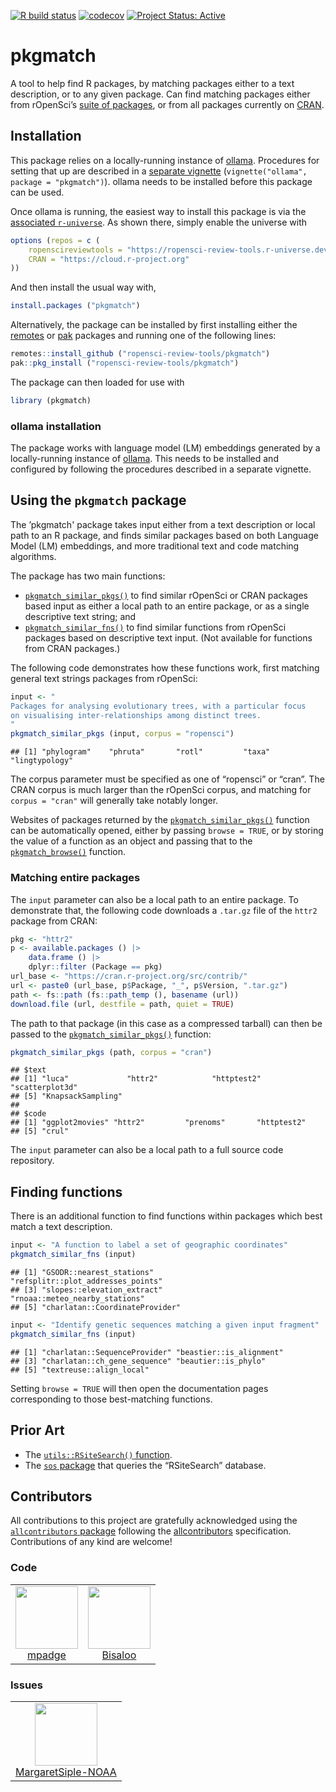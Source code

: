 <!-- badges: start -->

[![R build
status](https://github.com/ropensci-review-tools/pkgmatch/workflows/R-CMD-check/badge.svg)](https://github.com/ropensci-review-tools/pkgmatch/actions?query=workflow%3AR-CMD-check)
[![codecov](https://codecov.io/gh/ropensci-review-tools/pkgmatch/branch/main/graph/badge.svg)](https://app.codecov.io/gh/ropensci-review-tools/pkgmatch)
[![Project Status:
Active](https://www.repostatus.org/badges/latest/active.svg)](https://www.repostatus.org/#active)
<!-- badges: end -->

# pkgmatch

A tool to help find R packages, by matching packages either to a text
description, or to any given package. Can find matching packages either
from rOpenSci’s [suite of packages](https://ropensci.org/packages), or
from all packages currently on [CRAN](https://cran.r-project.org).

## Installation

This package relies on a locally-running instance of
[ollama](https://ollama.com). Procedures for setting that up are
described in a [separate
vignette](https://docs.ropensci.org/pkgmatch/articles/ollama.html)
(`vignette("ollama", package = "pkgmatch")`). ollama needs to be
installed before this package can be used.

Once ollama is running, the easiest way to install this package is via
the [associated
`r-universe`](https://ropensci-review-tools.r-universe.dev/ui#builds).
As shown there, simply enable the universe with

``` r
options (repos = c (
    ropenscireviewtools = "https://ropensci-review-tools.r-universe.dev",
    CRAN = "https://cloud.r-project.org"
))
```

And then install the usual way with,

``` r
install.packages ("pkgmatch")
```

Alternatively, the package can be installed by first installing either
the [remotes](https://remotes.r-lib.org) or
[pak](https://pak.r-lib.org/) packages and running one of the following
lines:

``` r
remotes::install_github ("ropensci-review-tools/pkgmatch")
pak::pkg_install ("ropensci-review-tools/pkgmatch")
```

The package can then loaded for use with

``` r
library (pkgmatch)
```

### ollama installation

The package works with language model (LM) embeddings generated by a
locally-running instance of [ollama](https://ollama.com). This needs to
be installed and configured by following the procedures described in a
separate vignette.

## Using the `pkgmatch` package

The ’pkgmatch' package takes input either from a text description or
local path to an R package, and finds similar packages based on both
Language Model (LM) embeddings, and more traditional text and code
matching algorithms.

The package has two main functions:

- [`pkgmatch_similar_pkgs()`](https://docs.ropensci.org/pkgmatch/reference/pkgmatch_similar_pkgs.html)
  to find similar rOpenSci or CRAN packages based input as either a
  local path to an entire package, or as a single descriptive text
  string; and
- [`pkgmatch_similar_fns()`](https://docs.ropensci.org/pkgmatch/reference/pkgmatch_similar_fns.html)
  to find similar functions from rOpenSci packages based on descriptive
  text input. (Not available for functions from CRAN packages.)

The following code demonstrates how these functions work, first matching
general text strings packages from rOpenSci:

``` r
input <- "
Packages for analysing evolutionary trees, with a particular focus
on visualising inter-relationships among distinct trees.
"
pkgmatch_similar_pkgs (input, corpus = "ropensci")
```

    ## [1] "phylogram"    "phruta"       "rotl"         "taxa"         "lingtypology"

The corpus parameter must be specified as one of “ropensci” or “cran”.
The CRAN corpus is much larger than the rOpenSci corpus, and matching
for `corpus = "cran"` will generally take notably longer.

Websites of packages returned by the
[`pkgmatch_similar_pkgs()`](https://docs.ropensci.org/pkgmatch/reference/pkgmatch_similar_pkgs.html)
function can be automatically opened, either by passing `browse = TRUE`,
or by storing the value of a function as an object and passing that to
the
[`pkgmatch_browse()`](https://docs.ropensci.org/pkgmatch/reference/pkgmatch_browse.html)
function.

### Matching entire packages

The `input` parameter can also be a local path to an entire package. To
demonstrate that, the following code downloads a `.tar.gz` file of the
`httr2` package from CRAN:

``` r
pkg <- "httr2"
p <- available.packages () |>
    data.frame () |>
    dplyr::filter (Package == pkg)
url_base <- "https://cran.r-project.org/src/contrib/"
url <- paste0 (url_base, p$Package, "_", p$Version, ".tar.gz")
path <- fs::path (fs::path_temp (), basename (url))
download.file (url, destfile = path, quiet = TRUE)
```

The path to that package (in this case as a compressed tarball) can then
be passed to the
[`pkgmatch_similar_pkgs()`](https://docs.ropensci.org/pkgmatch/reference/pkgmatch_similar_pkgs.html)
function:

``` r
pkgmatch_similar_pkgs (path, corpus = "cran")
```

    ## $text
    ## [1] "luca"             "httr2"            "httptest2"        "scatterplot3d"   
    ## [5] "KnapsackSampling"
    ## 
    ## $code
    ## [1] "ggplot2movies" "httr2"         "prenoms"       "httptest2"    
    ## [5] "crul"

The `input` parameter can also be a local path to a full source code
repository.

## Finding functions

There is an additional function to find functions within packages which
best match a text description.

``` r
input <- "A function to label a set of geographic coordinates"
pkgmatch_similar_fns (input)
```

    ## [1] "GSODR::nearest_stations"          "refsplitr::plot_addresses_points"
    ## [3] "slopes::elevation_extract"        "rnoaa::meteo_nearby_stations"    
    ## [5] "charlatan::CoordinateProvider"

``` r
input <- "Identify genetic sequences matching a given input fragment"
pkgmatch_similar_fns (input)
```

    ## [1] "charlatan::SequenceProvider" "beastier::is_alignment"     
    ## [3] "charlatan::ch_gene_sequence" "beautier::is_phylo"         
    ## [5] "textreuse::align_local"

Setting `browse = TRUE` will then open the documentation pages
corresponding to those best-matching functions.

## Prior Art

- The [`utils::RSiteSearch()`
  function](https://stat.ethz.ch/R-manual/R-devel/library/utils/html/RSiteSearch.html).
- The [`sos` package](https://github.com/sbgraves237/sos) that queries
  the “RSiteSearch” database.

## Contributors

<!-- ALL-CONTRIBUTORS-LIST:START - Do not remove or modify this section -->
<!-- prettier-ignore-start -->
<!-- markdownlint-disable -->

All contributions to this project are gratefully acknowledged using the
[`allcontributors` package](https://github.com/ropensci/allcontributors)
following the [allcontributors](https://allcontributors.org)
specification. Contributions of any kind are welcome!

### Code

<table>
<tr>
<td align="center">
<a href="https://github.com/mpadge">
<img src="https://avatars.githubusercontent.com/u/6697851?v=4" width="100px;" alt=""/>
</a><br>
<a href="https://github.com/ropensci-review-tools/pkgmatch/commits?author=mpadge">mpadge</a>
</td>
<td align="center">
<a href="https://github.com/Bisaloo">
<img src="https://avatars.githubusercontent.com/u/10783929?v=4" width="100px;" alt=""/>
</a><br>
<a href="https://github.com/ropensci-review-tools/pkgmatch/commits?author=Bisaloo">Bisaloo</a>
</td>
</tr>
</table>

### Issues

<table>
<tr>
<td align="center">
<a href="https://github.com/MargaretSiple-NOAA">
<img src="https://avatars.githubusercontent.com/u/73858992?u=7ea549d423535a74d69a75ff6303af35496290fb&v=4" width="100px;" alt=""/>
</a><br>
<a href="https://github.com/ropensci-review-tools/pkgmatch/issues?q=is%3Aissue+author%3AMargaretSiple-NOAA">MargaretSiple-NOAA</a>
</td>
</tr>
</table>
<!-- markdownlint-enable -->
<!-- prettier-ignore-end -->
<!-- ALL-CONTRIBUTORS-LIST:END -->
